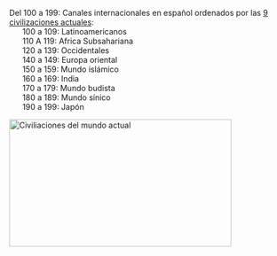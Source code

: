 Del 100 a 199: Canales internacionales en español ordenados por las <a href="https://es.wikipedia.org/wiki/Choque_de_civilizaciones">9 civilizaciones actuales</a>:</br>
&nbsp;&nbsp;&nbsp;&nbsp;&nbsp;&nbsp;100 a 109: Latinoamericanos</br>
&nbsp;&nbsp;&nbsp;&nbsp;&nbsp;&nbsp;110 A 119: Africa Subsahariana</br>
&nbsp;&nbsp;&nbsp;&nbsp;&nbsp;&nbsp;120 a 139: Occidentales</br>
&nbsp;&nbsp;&nbsp;&nbsp;&nbsp;&nbsp;140 a 149: Europa oriental</br>
&nbsp;&nbsp;&nbsp;&nbsp;&nbsp;&nbsp;150 a 159: Mundo islámico</br>
&nbsp;&nbsp;&nbsp;&nbsp;&nbsp;&nbsp;160 a 169: India</br>
&nbsp;&nbsp;&nbsp;&nbsp;&nbsp;&nbsp;170 a 179: Mundo budista</br>
&nbsp;&nbsp;&nbsp;&nbsp;&nbsp;&nbsp;180 a 189: Mundo sínico</br>
&nbsp;&nbsp;&nbsp;&nbsp;&nbsp;&nbsp;190 a 199: Japón</br>


<img
  src="https://upload.wikimedia.org/wikipedia/commons/thumb/4/41/Culturalia_Mundi.png/1280px-Culturalia_Mundi.png"
  alt="Civiliaciones del mundo actual"
  width="400"
  height="230" 
/>
